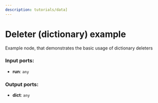 ```yaml
---
description: tutorials/data]
---
```


# Deleter (dictionary) example

Example node, that demonstrates the basic usage of dictionary deleters

### Input ports:

* __run__: `any`

### Output ports:

* __dict__: `any`

